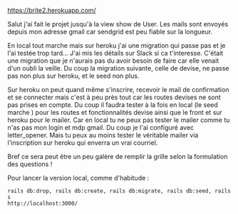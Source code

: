 https://brite2.herokuapp.com/


Salut j'ai fait le projet jusqu'à la view show de User.
Les mails sont envoyés depuis mon adresse gmail car sendgrid est peu fiable sur la longueur.

En local tout marche mais sur heroku j'ai une migration qui passe pas et je l'ai testée trop tard... J'ai mis les détails sur Slack si ca t'interesse. C'était une migration que je n'aurais pas du avoir besoin de faire car elle venait d'un oubli la veille. Du coup la migration suivante, celle de devise, ne passe pas non plus sur heroku, et le seed non plus.

Sur heroku on peut quand même s'inscrire, recevoir le mail de confirmation et se connecter mais c'est à peu près tout car les routes devises ne sont pas prises en compte.
Du coup il faudra tester à la fois en local (le seed marche ) pour les routes et fonctionnalités devise ainsi que le front  et sur heroku pour le mailer. Car en local tu ne peux pas tester le mailer comme tu n'as pas mon login et mdp gmail. Du coup je l'ai configuré avec letter_opener. Mais tu peux au moins tester le véritable mailer via l'inscription sur heroku qui enverra un vrai courriel.

Bref ce sera peut être un peu galère de remplir la grille selon la formulation des questions ! 

Pour lancer la version local, comme d'habitude :
```
rails db:drop, rails db:create, rails db:migrate, rails db:seed, rails s
http://localhost:3000/
```

